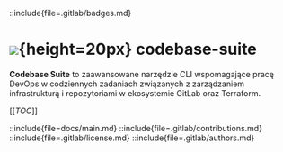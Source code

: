 ::include{file=.gitlab/badges.md}
# ![](https://gitlab.com/pl.rachuna-net/infrastructure/terraform/iac-gitlab/-/raw/main/images/project/gitlab.png){height=20px} codebase-suite

**Codebase Suite** to zaawansowane narzędzie CLI wspomagające pracę DevOps w codziennych zadaniach związanych z zarządzaniem infrastrukturą i repozytoriami w ekosystemie GitLab oraz Terraform.

[[_TOC_]]

::include{file=docs/main.md}
::include{file=.gitlab/contributions.md}
::include{file=.gitlab/license.md}
::include{file=.gitlab/authors.md}

